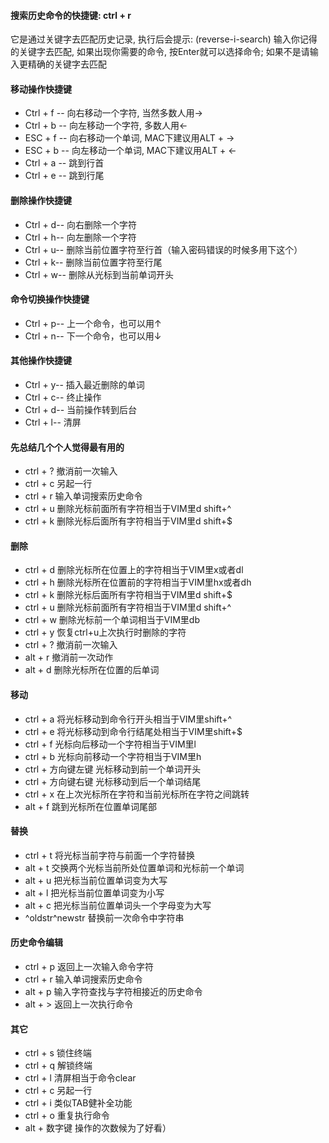 
#### 搜索历史命令的快捷键: ctrl + r
它是通过关键字去匹配历史记录, 执行后会提示: (reverse-i-search)
输入你记得的关键字去匹配, 如果出现你需要的命令, 按Enter就可以选择命令; 如果不是请输入更精确的关键字去匹配


#### 移动操作快捷键

* Ctrl + f -- 向右移动一个字符, 当然多数人用→
* Ctrl + b -- 向左移动一个字符, 多数人用←
* ESC + f -- 向右移动一个单词, MAC下建议用ALT + →
* ESC + b -- 向左移动一个单词, MAC下建议用ALT + ←
* Ctrl + a -- 跳到行首
* Ctrl + e -- 跳到行尾

#### 删除操作快捷键

* Ctrl + d-- 向右删除一个字符
* Ctrl + h-- 向左删除一个字符
* Ctrl + u-- 删除当前位置字符至行首（输入密码错误的时候多用下这个）
* Ctrl + k-- 删除当前位置字符至行尾
* Ctrl + w-- 删除从光标到当前单词开头

#### 命令切换操作快捷键

* Ctrl + p-- 上一个命令，也可以用↑
* Ctrl + n-- 下一个命令，也可以用↓

#### 其他操作快捷键

* Ctrl + y-- 插入最近删除的单词
* Ctrl + c-- 终止操作
* Ctrl + d-- 当前操作转到后台
* Ctrl + l-- 清屏


#### 先总结几个个人觉得最有用的

* ctrl + ? 撤消前一次输入
* ctrl + c 另起一行
* ctrl + r 输入单词搜索历史命令
* ctrl + u 删除光标前面所有字符相当于VIM里d shift+^
* ctrl + k 删除光标后面所有字符相当于VIM里d shift+$

#### 删除
* ctrl + d 删除光标所在位置上的字符相当于VIM里x或者dl
* ctrl + h 删除光标所在位置前的字符相当于VIM里hx或者dh
* ctrl + k 删除光标后面所有字符相当于VIM里d shift+$
* ctrl + u 删除光标前面所有字符相当于VIM里d shift+^
* ctrl + w 删除光标前一个单词相当于VIM里db
* ctrl + y 恢复ctrl+u上次执行时删除的字符
* ctrl + ? 撤消前一次输入
* alt + r 撤消前一次动作
* alt + d 删除光标所在位置的后单词

#### 移动
* ctrl + a 将光标移动到命令行开头相当于VIM里shift+^
* ctrl + e 将光标移动到命令行结尾处相当于VIM里shift+$
* ctrl + f 光标向后移动一个字符相当于VIM里l
* ctrl + b 光标向前移动一个字符相当于VIM里h
* ctrl + 方向键左键 光标移动到前一个单词开头
* ctrl + 方向键右键 光标移动到后一个单词结尾
* ctrl + x 在上次光标所在字符和当前光标所在字符之间跳转
* alt + f 跳到光标所在位置单词尾部

#### 替换
* ctrl + t 将光标当前字符与前面一个字符替换
* alt + t 交换两个光标当前所处位置单词和光标前一个单词
* alt + u 把光标当前位置单词变为大写
* alt + l 把光标当前位置单词变为小写
* alt + c 把光标当前位置单词头一个字母变为大写
* ^oldstr^newstr 替换前一次命令中字符串

#### 历史命令编辑
* ctrl + p 返回上一次输入命令字符
* ctrl + r 输入单词搜索历史命令
* alt + p 输入字符查找与字符相接近的历史命令
* alt + > 返回上一次执行命令

#### 其它
* ctrl + s 锁住终端
* ctrl + q 解锁终端
* ctrl + l 清屏相当于命令clear
* ctrl + c 另起一行
* ctrl + i 类似TAB健补全功能
* ctrl + o 重复执行命令
* alt + 数字键 操作的次数候为了好看）
